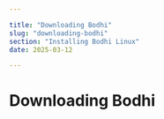 ```yaml
---

title: "Downloading Bodhi"
slug: "downloading-bodhi"
section: "Installing Bodhi Linux"
date: 2025-03-12

---
```

# Downloading Bodhi
